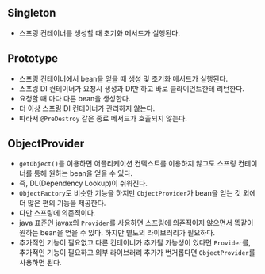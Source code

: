 ## Singleton
- 스프링 컨테이너를 생성할 때 초기화 메서드가 실행된다.

## Prototype
- 스프링 컨테이너에서 bean을 얻을 때 생성 및 초기화 메서드가 실행된다.
- 스프링 DI 컨테이너가 요청시 생성과 DI만 하고 바로 클라이언트한테 리턴한다.
- 요청할 때 마다 다른 bean을 생성한다.
- 더 이상 스프링 DI 컨테이너가 관리하지 않는다.
- 따라서 `@PreDestroy` 같은 종료 메서드가 호출되지 않는다.

## ObjectProvider
- `getObject()`를 이용하면 어플리케이션 컨텍스트를 이용하지 않고도 스프링 컨테이너를 통해 원하는 bean을 얻을 수 있다.
- 즉, DL(Dependency Lookup)이 쉬워진다.
- `ObjectFactory`도 비슷한 기능을 하지만 `ObjectProvider`가 bean을 얻는 것 외에 더 많은 편의 기능을 제공한다.
- 다만 스프링에 의존적이다.
- java 표준인 javax의 `Provider`를 사용하면 스프링에 의존적이지 않으면서 똑같이 원하는 bean을 얻을 수 있다. 하지만 별도의 라이브러리가 필요하다.
- 추가적인 기능이 필요없고 다른 컨테이너가 추가될 가능성이 있다면 `Provider`를, 추가적인 기능이 필요하고 외부 라이브러리 추가가 번거롭다면 `ObjectProvider`를 사용하면 된다.